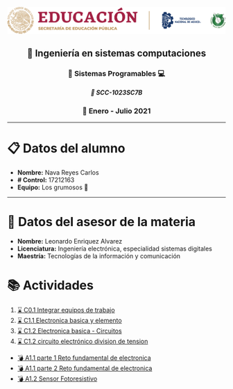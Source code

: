 ![sin titulo](img/liston.png "Logo tec") 
## <div align="center">:open_file_folder: Ingeniería en sistemas computaciones </div> ##
### <div align="center">:pushpin: Sistemas Programables :computer: </div> ###
##### <div align="center">:floppy_disk: SCC-1023SC7B </div> ####
### <div align="center">:calendar: Enero - Julio 2021 </div> ###
***
# :clipboard: Datos del alumno
* **Nombre:** Nava Reyes Carlos
* **# Control:** 17212163
* **Equipo:** Los grumosos :bear:

---

# :necktie: Datos del asesor de la materia
* **Nombre:** Leonardo Enriquez Alvarez
* **Licenciatura:** Ingeniería electrónica, especialidad sistemas digitales
* **Maestría:** Tecnologías de la información y comunicación

# :books: Actividades 
1. [ :hourglass:  C0.1 Integrar equipos de trabajo](Blog/C0.1_IntegrarEquiposdeTrabajo.md "Individual")
2. [ :hourglass:  C1.1 Electronica basica y elemento](Blog/C1.1_ElectronicaBasica_y_elementos.md "Individual")
3. [ :hourglass:  C1.2 Electronica basica - Circuitos](Blog/C1.2_ElectronicaBasica_circuitos.md "Individual")
4. [ :hourglass:  C1.2 circuito electrónico division de tension](Blog/C1.3_Circuito_electrónico_divisor_tensión.md "Individual")

- [ :bomb:  A1.1 parte 1 Reto fundamental de electronica](docs/A1.1_RetoFundamentalElectronicaB2_NavaReyesCarlos.md "Equipo")
- [ :bomb:  A1.1 parte 2 Reto fundamental de electronica](docs/A1.1_RetoFundamentalElectronicaB3_NavaReyesCarlos.md "Equipo")
- [ :bomb:  A1.2 Sensor Fotoresistivo](docs/A1.2_Sensor_FotoResistivo_NavaReyesCarlos.md "Equipo")



